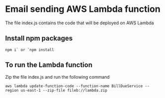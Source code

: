 # Email sending AWS Lambda function

The file index.js contains the code that will be deployed on AWS Lambda

## Install npm packages

```
npm i` or `npm install
```

## To run the Lambda function

Zip the file index.js and run the following command

```
aws lambda update-function-code --function-name BillDueService --region us-east-1 --zip-file fileb://lambda.zip
```